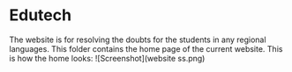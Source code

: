 # Edutech
The website is for resolving the doubts for the students in any regional languages. This folder contains the home page of the current website.
This is how the home looks:
![Screenshot](website ss.png)
